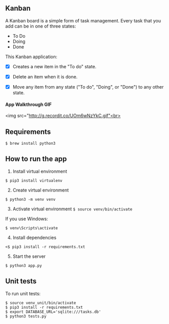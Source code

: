 ## Kanban
A Kanban board is a simple form of task management. Every task that you add can be in one of three states:
- To Do
- Doing
- Done

This Kanban application:

- [x] Creates a new item in the "To do" state.
- [x] Delete an item when it is done.
- [x] Move any item from any state ("To do", "Doing", or "Done") to any other state.


#### App Walkthrough GIF

<img src="http://g.recordit.co/UOm6wNzYkC.gif"<br>
          
## Requirements
`$ brew install python3`

## How to run the app

1. Install virtual environment

`$ pip3 install virtualenv`

2. Create virtual environment

`$ python3 -m venv venv`

3. Activate virtual environment
`$ source venv/bin/activate`

If you use Windows:

`$ venv\Scripts\activate`

4. Install dependencies

`<$ pip3 install -r requirements.txt`

5. Start the server

`$ python3 app.py`

## Unit tests
To run unit tests:
```$ python3 -m venv venv_unit
$ source venv_unit/bin/activate
$ pip3 install -r requirements.txt
$ export DATABASE_URL='sqlite:///tasks.db'
$ python3 tests.py
